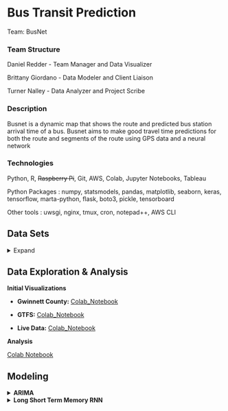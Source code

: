 # Bus Transit Prediction
Team: BusNet

<h3>Team Structure</h3>

Daniel Redder - Team Manager and Data Visualizer

Brittany Giordano - Data Modeler and Client Liaison

Turner Nalley - Data Analyzer and Project Scribe
 
<h3>Description</h3> 

Busnet is a dynamic map that shows the route and predicted bus station arrival time of a bus. Busnet aims to make good travel time predictions for both the route and segments of the route using GPS data and a neural network
 
<h3>Technologies</h3> 

Python, R, ~~Raspberry Pi~~, Git, AWS, Colab, Jupyter Notebooks, Tableau

Python Packages : numpy, statsmodels, pandas, matplotlib, seaborn, keras, tensorflow, marta-python, flask, boto3, pickle, tensorboard

Other tools : uwsgi, nginx, tmux, cron, notepad++, AWS CLI


<h2>Data Sets</h2>
  
 <details><summary>Expand</summary>
 
 
  <h2>Live Marta Bus Data</h2>
 
 Description and things
 
<details><summary><strong>Input Data Structure</strong></summary>
  
  | Adherence | block_abbr | block_id | direction | last_updated | latitude | longitude | route | stop_id | timepoint | trip_id | vehicle |
| --- | ----------- | -------- | ------------ | -----------| -----------| -----------| -----------| -----------| -----------| -----------| -----------| 
| 0 |	39-7 |	341 |	Southbound |	2021-02-15 6:33:31 |	33.7837368 |	-84.267377 |	6 |	901155 |	Inman Park Station (North Loop) |	7035213 |	1530|

*figure 1*
  
  
  The data seen in *figure 1* is a sample of the live data we are collecting from marta. To do this we are using the [bus-transit](https://github.com/itsmarta/marta-python) python library to access marta's restfull api. The fields generated from this api vary slightly from the posted GTFS. \#TODO look into this

<details><summary><strong>Field Definitions</strong></summary>
  
  \
  **Adherence** :  The time either early (+) or late (-) a bus is to meeting its specificed arrival time at a stop
  
  
  **block_abbr** :  --unclear doesn't seem to match GTFS data--
  
  
  **block_id** : An id corresponding to the "block" the current trip resides in. A block is a set of trips made with the same vehicle (may or may not be distinct to one day)
  
  
  **direction** : Appears to be a String representing the current heading of the bus (cardinal Direction)
  
  **last_updated** : The time data was last reported from the bus
  
  **latitude** : a decimal degree between -90.0 and 90.0 representing the latitude of the bus
  
  
  **longitude** : a decimal degree between -180.0 and 180.0 representing the longitude of the bus
  
  
  **route** : The routeID the bus is currently servicing
  
  
  **stop_id** : Identifies the current next stop destination for the bus
  
  
  **timepoint** : Current Street of bus
  
  
  **trip_id** : Identifies the current trip --doesn't seem to match with GTFS trip data--
  
  
  **vehicle** : The unique ID identifying a specific bus
  
  </details></details>

  
  <h2>GTFS Data</h2>
  
  GTFS or General Transit Feed Specification is a standard data format used for transportation data. This data provides all the organizational information that links feed data to specific buses, routes, and stops. The documentation for this data including field specifications can be found here "[GTFS-Reference-Data](https://developers.google.com/transit/gtfs/reference#stop_timestxt)". MARTA's 2020 implementation of GTFS can be found [here](https://www.itsmarta.com/app-developer-resources.aspx) in the form of a zip folder with the following files inside. 

<details><summary><strong>Input Data Structure</strong></summary>

**agency**:

  | agency_id | agency_name | agency_url | agency_timezone | agency_lang | agency_phone | agency_email | 
| --- | ----------- | -------- | ------------ | -----------| -----------| -----------|
| MARTA |	Metropolitan Atlanta Rapid Transit Authority |	http://www.itsmarta.com |	America/New_York |	en |	(404)848-5000 |	custserv@itsmarta.com  |	

<details><summary><strong>Field Definitions</strong></summary>
  
  \
  **agency_id** :  Identifies a transit brandwhich is often synonymous with a transit agency. Note that in some cases, such as when a single agency operates multiple separate services, agencies and brands are distinct. This document uses the term "agency" in place of "brand". A dataset may contain data from multiple agencies. This field is required when the dataset contains data for multiple transit agencies, otherwise it is optional.

**agency_name** : Full name of the transit agency.

**agency_url** : URL of the transit agency.

**agency_timezone** : Timezone where the transit agency is located. If multiple agencies are specified in the dataset, each must have the same agency_timezone.
   
**agency_lang** :Primary language used by this transit agency. This field helps GTFS consumers choose capitalization rules and other language-specific settings for the dataset.

**agency_phone** : A voice telephone number for the specified agency. This field is a string value that presents the telephone number as typical for the agency's service area. It can and should contain punctuation marks to group the digits of the number. Dialable text (for example, TriMet's 503-238-RIDE) is permitted, but the field must not contain any other descriptive text.


**agency_email** : Email address actively monitored by the agency’s customer service department. This email address should be a direct contact point where transit riders can reach a customer service representative at the agency.

  
  </details>


**calendar**:

  | service_id | monday | tuesday | wednesday | thursday | friday | saturday | sunday | start-date | end-date |
| --- | ----------- | -------- | ------------ | -----------| -----------| -----------| -------| ---------| ---------|
| 2 |	0 |	0 |	0 |	0 |	0 | 0 |	0 | 20201205 | 20210423 |

<details><summary><strong>Field Definitions</strong></summary>
  
  \
  **service_id** : Uniquely identifies a set of dates when service is available for one or more routes. Each service_id value can appear at most once in a calendar.txt file.

  **monday** : Indicates whether the service operates on all Mondays in the date range specified by the start_date and end_date fields. Note that exceptions for particular dates    may be listed in calendar_dates.txt. Valid options are:

   1 - Service is available for all Mondays in the date range.
   0 - Service is not available for Mondays in the date range.
  **tuesday** : Functions in the same way as monday except applies to Tuesdays

  **wednesday** : Functions in the same way as monday except applies to Wednesdays

  **thursday** : Functions in the same way as monday except applies to Thursdays

  **friday** : Functions in the same way as monday except applies to Fridays

  **saturday** : Functions in the same way as monday except applies to Saturdays.

  **sunday** : Functions in the same way as monday except applies to Sundays.

  **start-date** : Start service day for the service interval.

  **end-date** : End service day for the service interval. This service day is included in the interval.

   
  
  </details>
  
**calendar_dates**:

  | service_id | date | exception_type | 
| --- | ----------- | -------- | 
| 20 |	20201224 |	1 |	

<details><summary><strong>Field Definitions</strong></summary>
  
  \
  **service_id** : Identifies a set of dates when a service exception occurs for one or more routes. Each (service_id, date) pair can only appear once in calendar_dates.txt if using calendar.txt and calendar_dates.txt in conjunction. If a service_id value appears in both calendar.txt and calendar_dates.txt, the information in calendar_dates.txt modifies the service information specified in calendar.txt.

  **date** :Date when service exception occurs.

  **exception_type** : Indicates whether service is available on the date specified in the date field. Valid options are:

1 - Service has been added for the specified date.
2 - Service has been removed for the specified date.
  
  </details>
  
**routes**:

 | route_id | route_short_name | route_long_name | route_desc | route_type | route_url | route_text_color | 
| --- | ----------- | -------- | ------------ | -----------| -----------| -----------| 
| 14901 |	2 |	Ponce de Leon Avenue / Druid Hills |	 |	3 |	 | 00FF00 |	

<details><summary><strong>Field Definitions</strong></summary>
  
  \
  **route_id** :  Identifies a route.

  **route_short_name** :  Short name of a route. This will often be a short, abstract identifier like "32", "100X", or "Green" that riders use to identify a route, but which doesn't give any indication of what places the route serves. Either route_short_name or route_long_name must be specified, or potentially both if appropriate.

  **route_long_name** :  Full name of a route. This name is generally more descriptive than the route_short_name and often includes the route's destination or stop. Either route_short_name or route_long_name must be specified, or potentially both if appropriate.

  **route_desc** :  Description of a route that provides useful, quality information. Do not simply duplicate the name of the route.
  **route_type** :  Indicates the type of transportation used on a route. Valid options are:

0 - Tram, Streetcar, Light rail. Any light rail or street level system within a metropolitan area.
1 - Subway, Metro. Any underground rail system within a metropolitan area.
2 - Rail. Used for intercity or long-distance travel.
3 - Bus. Used for short- and long-distance bus routes.
4 - Ferry. Used for short- and long-distance boat service.
5 - Cable tram. Used for street-level rail cars where the cable runs beneath the vehicle, e.g., cable car in San Francisco.
6 - Aerial lift, suspended cable car (e.g., gondola lift, aerial tramway). Cable transport where cabins, cars, gondolas or open chairs are suspended by means of one or more cables.
7 - Funicular. Any rail system designed for steep inclines.
11 - Trolleybus. Electric buses that draw power from overhead wires using poles.
12 - Monorail. Railway in which the track consists of a single rail or a beam.

  **route_url** :  URL of a web page about the particular route. Should be different from the agency.agency_url value.

  **route_text_color** :  Legible color to use for text drawn against a background of route_color. Defaults to black (000000) when omitted or left empty. The color difference between route_color and route_text_color should provide sufficient contrast when viewed on a black and white screen.

   
  
  </details>
  
**shapes**:

 | shape_id | shape_pt_lat | shape_pt_lon | shape_pt_sequence | 
| --- | ----------- | -------- | ------------ | 
| 117337 | 33.569089999999996 |	-84.40324|	1 |	

<details><summary><strong>Field Definitions</strong></summary>
  
  \
  **shape_id** : Identifies a shape.

  **shape_pt_lat** : Latitude of a shape point. Each record in shapes.txt represents a shape point used to define the shape.

  **shape_pt_lon** : Longitude of a shape point.

  **shape_pt_sequence** : Sequence in which the shape points connect to form the shape. Values must increase along the trip but do not need to be consecutive.
  
  </details>
  
**stop_times**:

 | trip_id | arrival_time | departure_time | stop_id | stop_sequence |
 | --------- | -------- | ------------- | ----- | ------- |
 | 6190019 | 25:20:00 | 25:20:00 | 907960 | 1 |
 
 <details><summary><strong>Field Definitions</strong></summary>
  
  \
  **trip_id** :  Identifies a trip.

  **arrival_id** : Arrival time at a specific stop for a specific trip on a route. If there are not separate times for arrival and departure at a stop, enter the same value for arrival_time and departure_time. For times occurring after midnight on the service day, enter the time as a value greater than 24:00:00 in HH:MM:SS local time for the day on which the trip schedule begins.

Scheduled stops where the vehicle strictly adheres to the specified arrival and departure times are timepoints. If this stop is not a timepoint, it is recommended to provide an estimated or interpolated time. If this is not available, arrival_time can be left empty. Further, indicate that interpolated times are provided with timepoint=0. If interpolated times are indicated with timepoint=0, then time points must be indicated with timepoint=1. Provide arrival times for all stops that are time points. An arrival time must be specified for the first and the last stop in a trip.

  **departure_time** : Departure time from a specific stop for a specific trip on a route. For times occurring after midnight on the service day, enter the time as a value greater than 24:00:00 in HH:MM:SS local time for the day on which the trip schedule begins. If there are not separate times for arrival and departure at a stop, enter the same value for arrival_time and departure_time. See the arrival_time description for more details about using timepoints correctly.

The departure_time field should specify time values whenever possible, including non-binding estimated or interpolated times between timepoints.

  **stop_id** : Identifies the serviced stop. All stops serviced during a trip must have a record in stop_times.txt. Referenced locations must be stops, not stations or station entrances. A stop may be serviced multiple times in the same trip, and multiple trips and routes may service the same stop.

  **stop_sequence** : Order of stops for a particular trip. The values must increase along the trip but do not need to be consecutive.
  
  </details>
  
**stops**:

 | stop_id | stop_code | stop_name | stop_lat | stop_lon |
 | --------- | -------- | ------------- | ----- | ------ |
 | 900142 | 99330 | CASCADE AVE SW @ ORLANDO ST SW| 33.727827 | -84.443085 |

<details><summary><strong>Field Definitions</strong></summary>
  
  \
  **stop_id** :  Identifies a stop, station, or station entrance.

The term "station entrance" refers to both station entrances and station exits. Stops, stations or station entrances are collectively referred to as locations. Multiple routes may use the same stop.

  **stop_code** : Short text or a number that identifies the location for riders. These codes are often used in phone-based transit information systems or printed on signage to make it easier for riders to get information for a particular location. The stop_code can be the same as stop_id if it is public facing. This field should be left empty for locations without a code presented to riders.

  **stop_name** : Name of the location. Use a name that people will understand in the local and tourist vernacular.

When the location is a boarding area (location_type=4), the stop_name should contains the name of the boarding area as displayed by the agency. It could be just one letter (like on some European intercity railway stations), or text like “Wheelchair boarding area” (NYC’s Subway) or “Head of short trains” (Paris’ RER).

Conditionally Required:
• Required for locations which are stops (location_type=0), stations (location_type=1) or entrances/exits (location_type=2).
• Optional for locations which are generic nodes (location_type=3) or boarding areas (location_type=4).

  **stop_lat** : Latitude of the location.

Conditionally Required:
• Required for locations which are stops (location_type=0), stations (location_type=1) or entrances/exits (location_type=2).
• Optional for locations which are generic nodes (location_type=3) or boarding areas (location_type=4).

  **stop_lon** : Longitude of the location.

Conditionally Required:
• Required for locations which are stops (location_type=0), stations (location_type=1) or entrances/exits (location_type=2).
• Optional for locations which are generic nodes (location_type=3) or boarding areas (location_type=4).
  
  </details>
  
**trips**:

| route_id | service_id | trip_id | trip_headsign | direction_id | block_id | shape_id |
| --------- | -------- | ------- | -------------- | --------- | ------- | ------ |
| 14974 | 3 | 6181301 | AUBURN AVE-PEACHTREE CTR-OLYMPIC PARK | 0 | 1031187 | 87791 |
 
 <details><summary><strong>Field Definitions</strong></summary>
  
  \
  **route_id** :  Identifies a route.

  **service_id** :  Identifies a set of dates when service is available for one or more routes.

  **trip_id** :  Identifies a trip.

  **trip_headsign** :  Text that appears on signage identifying the trip's destination to riders. Use this field to distinguish between different patterns of service on the same route. If the headsign changes during a trip, trip_headsign can be overridden by specifying values for the stop_times.stop_headsign.

  **direction_id** :  Indicates the direction of travel for a trip. This field is not used in routing; it provides a way to separate trips by direction when publishing time tables. Valid options are:

0 - Travel in one direction (e.g. outbound travel).
1 - Travel in the opposite direction (e.g. inbound travel).

  **block_id** :  Identifies the block to which the trip belongs. A block consists of a single trip or many sequential trips made using the same vehicle, defined by shared service days and block_id. A block_id can have trips with different service days, making distinct blocks. See the example below
  
  **shape_id** :  Identifies a geospatial shape that describes the vehicle travel path for a trip.

Conditionally required:
This field is required if the trip has continuous behavior defined, either at the route level or at the stop time level.
Otherwise, it's optional.
  
  </details></details>
  
 <h2>Gwinnett County Transit Feeds</h2>
 
The data found [here](https://transitfeeds.com/p/gwinnett-county-transit/862) contains historical GTFS data for Gwinnett County Transit system. This data includes information containing stops, stop times, and timetables. This data is a branch of GTFS data, and similarly the information including field specifications can be found here [GTFS-Reference-Data](https://developers.google.com/transit/gtfs/reference#stop_timestxt).

<details><summary><strong>Input Data Structure</strong></summary>

**agency**:

| agency_id | agency_url | agency_lang | agency_name | agency_phone | agency_timezone | agency_fare_url | 
| --- | ----------- | -------- | ------------ | -----------| -----------| -----------|
| 669 |http://www.gctransit.com |	en |	Gwinnett County Transit |	770-822-5010 |	America/New_York |	https://www.gwinnettcounty.com/portal/gwinnett/Departments/Transportation/GwinnettCountyTransit/PassesandTickets  |	

<details><summary><strong>Field Definitions</strong></summary>
  
  \
  **agency_id** :  Identifies a transit brandwhich is often synonymous with a transit agency. Note that in some cases, such as when a single agency operates multiple separate services, agencies and brands are distinct. This document uses the term "agency" in place of "brand". A dataset may contain data from multiple agencies. This field is required when the dataset contains data for multiple transit agencies, otherwise it is optional.
  **agency_name** : Full name of the transit agency.

**agency_url** : URL of the transit agency.

**agency_timezone** : Timezone where the transit agency is located. If multiple agencies are specified in the dataset, each must have the same agency_timezone.
   
**agency_lang** :Primary language used by this transit agency. This field helps GTFS consumers choose capitalization rules and other language-specific settings for the dataset.

**agency_phone** : A voice telephone number for the specified agency. This field is a string value that presents the telephone number as typical for the agency's service area. It can and should contain punctuation marks to group the digits of the number. Dialable text (for example, TriMet's 503-238-RIDE) is permitted, but the field must not contain any other descriptive text.

**agency_fare_url** : URL of a web page that allows a rider to purchase tickets or other fare instruments for that agency online.



</details>

**calendar**:

  | service_id | service_name | monday | tuesday | wednesday | thursday | friday | saturday | sunday | start-date | end-date |
| --- | ----- | ----------- | -------- | ------------ | -----------| -----------| -----------| -------| ---------| ---------|
| c_20334_b_27144_d_32 |	Year Round (Reduced Service) NEW (Saturday only)  | 0 |	0 |	0 |	0 |	0 | 1 |	0 | 20200601 | 20210101 |

<details><summary><strong>Field Definitions</strong></summary>
  
  \
  **service_id** : Uniquely identifies a set of dates when service is available for one or more routes. Each service_id value can appear at most once in a calendar.txt file.

 **service_name** : long form name of the service for a bus.
 
  **monday** : Indicates whether the service operates on all Mondays in the date range specified by the start_date and end_date fields. Note that exceptions for particular dates    may be listed in calendar_dates.txt. Valid options are:

   1 - Service is available for all Mondays in the date range.
   0 - Service is not available for Mondays in the date range.
  **tuesday** : Functions in the same way as monday except applies to Tuesdays

  **wednesday** : Functions in the same way as monday except applies to Wednesdays

  **thursday** : Functions in the same way as monday except applies to Thursdays

  **friday** : Functions in the same way as monday except applies to Fridays

  **saturday** : Functions in the same way as monday except applies to Saturdays.

  **sunday** : Functions in the same way as monday except applies to Sundays.

  **start-date** : Start service day for the service interval.

  **end-date** : End service day for the service interval. This service day is included in the interval.

   
  
  </details>
  
  **calendar_dates**:

  | service_id | date | holiday_name |exception_type | 
| --- | ----------- | --------- | -------- | 
| c_4392_b_none_d_31 |	20201127 |	Day After Thanksgiving |	1 |

<details><summary><strong>Field Definitions</strong></summary>
  
  \
  **service_id** : Identifies a set of dates when a service exception occurs for one or more routes. Each (service_id, date) pair can only appear once in calendar_dates.txt if using calendar.txt and calendar_dates.txt in conjunction. If a service_id value appears in both calendar.txt and calendar_dates.txt, the information in calendar_dates.txt modifies the service information specified in calendar.txt.

  **date** :Date when service exception occurs.
  
  **holiday_name** : name of the holiday.

  **exception_type** : Indicates whether service is available on the date specified in the date field. Valid options are:

1 - Service has been added for the specified date.
2 - Service has been removed for the specified date.
  
  </details>
  
   **directions**:

  | route_id | direction_id | direction | 
| --- | ----------- | --------- |  
| 15635 |	1 |	Outbound |

<details><summary><strong>Field Definitions</strong></summary>
  
  \
  **route_id** : Identifies a route associated with the fare class. If several routes with the same fare attributes exist, create a record in fare_rules.txt for each route.
Example: If fare class "b" is valid on route "TSW" and "TSE", the fare_rules.txt file would contain these records for the fare class:
fare_id,route_id
b,TSW
b,TSE
  
  **direction_id** : Indicates the direction of travel for a trip. This field is not used in routing; it provides a way to separate trips by direction when publishing time tables. Valid options are:

0 - Travel in one direction (e.g. outbound travel).
1 - Travel in the opposite direction (e.g. inbound travel).
Example: The trip_headsign and direction_id fields could be used together to assign a name to travel in each direction for a set of trips. A trips.txt file could contain these records for use in time tables:
trip_id,...,trip_headsign,direction_id
1234,...,Airport,0
1505,...,Downtown,1
  
  **direction** : Indicates Outbound or Inboud

  </details>

</details></details>




<h2>Data Exploration & Analysis</h2>



<strong>Initial Visualizations</strong>
 
 - <strong>Gwinnett County:</strong> [Colab_Notebook](https://rpubs.com/blgiordano/744665)
 
 - <strong>GTFS:</strong>  [Colab_Notebook](https://colab.research.google.com/drive/1Ii7fnipjdU13v7k4cybNDOAv-2EHDBET?usp=sharing)
 
- <strong>Live Data:</strong> [Colab_Notebook](https://colab.research.google.com/drive/1U6bQ-Ys3x8siNMl-zr0SpZKuEu_uifQ9?usp=sharing)
 

**Analysis**

[Colab Notebook](https://colab.research.google.com/drive/1gzzbi2RumkQ-HN2GJkvz-k8B5H0zaiGB)


<h2>Modeling</h2>

<details><summary><strong>ARIMA</strong></summary>
 
 test
 </details>


<details><summary><strong>Long Short Term Memory RNN</strong></summary>**
 
 
 test
 </details>





